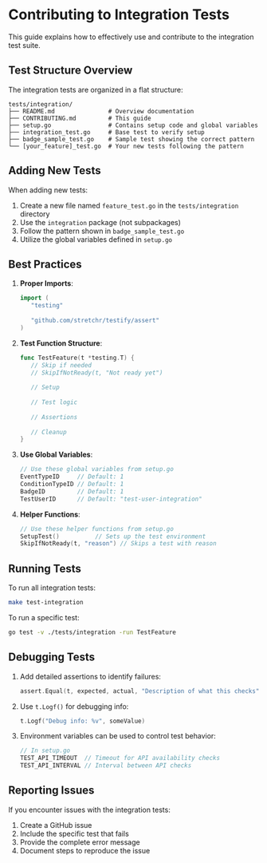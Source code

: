# Contributing to Integration Tests

This guide explains how to effectively use and contribute to the integration test suite.

## Test Structure Overview

The integration tests are organized in a flat structure:

```
tests/integration/
├── README.md               # Overview documentation
├── CONTRIBUTING.md         # This guide
├── setup.go                # Contains setup code and global variables
├── integration_test.go     # Base test to verify setup
├── badge_sample_test.go    # Sample test showing the correct pattern
└── [your_feature]_test.go  # Your new tests following the pattern
```

## Adding New Tests

When adding new tests:

1. Create a new file named `feature_test.go` in the `tests/integration` directory
2. Use the `integration` package (not subpackages)
3. Follow the pattern shown in `badge_sample_test.go`
4. Utilize the global variables defined in `setup.go`

## Best Practices

1. **Proper Imports**:
   ```go
   import (
      "testing"
      
      "github.com/stretchr/testify/assert"
   )
   ```

2. **Test Function Structure**:
   ```go
   func TestFeature(t *testing.T) {
      // Skip if needed
      // SkipIfNotReady(t, "Not ready yet")
      
      // Setup
      
      // Test logic
      
      // Assertions
      
      // Cleanup
   }
   ```

3. **Use Global Variables**:
   ```go
   // Use these global variables from setup.go
   EventTypeID     // Default: 1
   ConditionTypeID // Default: 1
   BadgeID         // Default: 1
   TestUserID      // Default: "test-user-integration"
   ```

4. **Helper Functions**:
   ```go
   // Use these helper functions from setup.go
   SetupTest()          // Sets up the test environment
   SkipIfNotReady(t, "reason") // Skips a test with reason
   ```

## Running Tests

To run all integration tests:

```bash
make test-integration
```

To run a specific test:

```bash
go test -v ./tests/integration -run TestFeature
```

## Debugging Tests

1. Add detailed assertions to identify failures:
   ```go
   assert.Equal(t, expected, actual, "Description of what this checks")
   ```

2. Use `t.Logf()` for debugging info:
   ```go
   t.Logf("Debug info: %v", someValue)
   ```

3. Environment variables can be used to control test behavior:
   ```go
   // In setup.go
   TEST_API_TIMEOUT  // Timeout for API availability checks
   TEST_API_INTERVAL // Interval between API checks
   ```

## Reporting Issues

If you encounter issues with the integration tests:

1. Create a GitHub issue
2. Include the specific test that fails
3. Provide the complete error message
4. Document steps to reproduce the issue 
